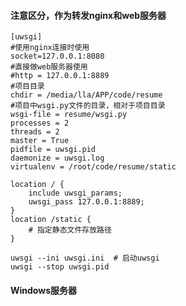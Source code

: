 #### 注意区分，作为转发nginx和web服务器

```
[uwsgi]
#使用nginx连接时使用
socket=127.0.0.1:8080
#直接做web服务器使用
#http = 127.0.0.1:8889
#项目目录
chdir = /media/lla/APP/code/resume
#项目中wsgi.py文件的目录，相对于项目目录
wsgi-file = resume/wsgi.py
processes = 2
threads = 2
master = True
pidfile = uwsgi.pid
daemonize = uwsgi.log
virtualenv = /root/code/resume/static
```

```
location / {
    include uwsgi_params;
	uwsgi_pass 127.0.0.1:8889;
}
location /static {
	# 指定静态文件存放路径
}

```

```
uwsgi --ini uwsgi.ini  # 启动uwsgi
uwsgi --stop uwsgi.pid
```

#### Windows服务器

```

```

